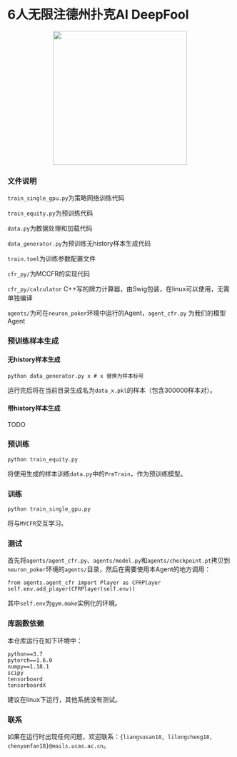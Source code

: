 # 6人无限注德州扑克AI DeepFool

<div  align="center">    
<img src="https://s3.ax1x.com/2021/01/13/stbb7D.png" width = "300" alt="" align="center" />
</div>

### 文件说明
`train_single_gpu.py`为策略网络训练代码

`train_equity.py`为预训练代码

`data.py`为数据处理和加载代码

`data_generator.py`为预训练无history样本生成代码

`train.toml`为训练参数配置文件

`cfr_py/`为MCCFR的实现代码

`cfr_py/calculator` C++写的牌力计算器，由Swig包装，在linux可以使用，无需单独编译

`agents/`为可在`neuron_poker`环境中运行的Agent，`agent_cfr.py` 为我们的模型Agent

### 预训练样本生成
#### 无history样本生成
```
python data_generator.py x # x 替换为样本标号
```
运行完后将在当前目录生成名为`data_x.pkl`的样本（包含300000样本对）。
#### 带history样本生成
TODO

### 预训练
```
python train_equity.py
```
将使用生成的样本训练`data.py`中的`PreTrain`，作为预训练模型。

### 训练
```
python train_single_gpu.py
```
将与`MYCFR`交互学习。

### 测试
首先将`agents/agent_cfr.py`、`agents/model.py`和`agents/checkpoint.pt`拷贝到`neuron_poker`环境的`agents/`目录，然后在需要使用本Agent的地方调用：
```
from agents.agent_cfr import Player as CFRPlayer
self.env.add_player(CFRPlayer(self.env))
```
其中`self.env`为`gym.make`实例化的环境。

### 库函数依赖
本仓库运行在如下环境中：
```
python==3.7
pytorch==1.6.0
numpy==1.18.1
scipy
tensorboard
tensorboardX
```

建议在linux下运行，其他系统没有测试。

### 联系
如果在运行时出现任何问题，欢迎联系：`{liangsusan18, lilongcheng18, chenyanfan18}@mails.ucas.ac.cn`。
